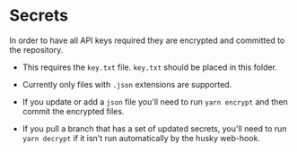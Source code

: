 # Secrets

In order to have all API keys required they are encrypted and committed to the repository.

- This requires the `key.txt` file. `key.txt` should be placed in this folder.

- Currently only files with `.json` extensions are supported.

- If you update or add a `json` file you'll need to run `yarn encrypt` and then commit the encrypted files.

- If you pull a branch that has a set of updated secrets, you'll need to run `yarn decrypt` if it isn't run automatically by the husky web-hook.